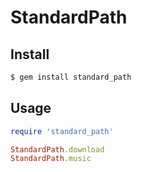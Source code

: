 # StandardPath

## Install

```bash
$ gem install standard_path
```

## Usage

```ruby
require 'standard_path'

StandardPath.download
StandardPath.music
```

